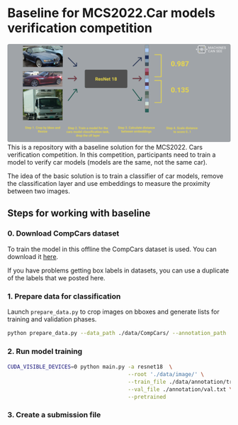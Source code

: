 # Baseline for MCS2022.Car models verification competition
![Alt text](figures/pipeline.png?raw=true "Baseline pipeline")
This is a repository with a baseline solution for the MCS2022. Cars verification competition. In this competition, participants need to train a model to verify car models (models are the same, not the same car).

The idea of the basic solution is to train a classifier of car models, remove the classification layer and use embeddings to measure the proximity between two images.

## Steps for working with baseline
### 0. Download CompCars dataset
To train the model in this offline the CompCars dataset is used. You can download it [here](http://mmlab.ie.cuhk.edu.hk/datasets/comp_cars/index.html).

If you have problems getting box labels in datasets, you can use a duplicate of the labels that we posted here.
### 1. Prepare data for classification
Launch `prepare_data.py` to crop images on bboxes and generate lists for training and validation phases.
```bash
python prepare_data.py --data_path ./data/CompCars/ --annotation_path ./data/annotation/
```

### 2. Run model training
```bash
CUDA_VISIBLE_DEVICES=0 python main.py -a resnet18  \
                                      --root './data/image/' \
                                      --train_file ./data/annotation/train.txt \
                                      --val_file ./annotation/val.txt \
                                      --pretrained
```
### 3. Create a submission file